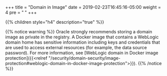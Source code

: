 +++
title = "Domain in Image"
date = 2019-02-23T16:45:16-05:00
weight = 4
pre = "<b> </b>"
+++

{{% children style="h4" description="true" %}}

{{% notice warning %}}
Oracle strongly recommends storing a domain image as private in the registry.
A Docker image that contains a WebLogic domain home has sensitive information
including keys and credentials that are used to access external resources
(for example, the data source password). For more information, see
[WebLogic domain in Docker image protection]({{<relref "/security/domain-security/image-protection#weblogic-domain-in-docker-image-protection">}}).
{{% /notice %}}
